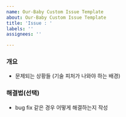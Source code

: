 ```yaml
---
name: Our-Baby Custom Issue Template
about: Our-Baby Custom Issue Template
title: 'Issue : '
labels: ''
assignees: ''

---
```


### 개요
- 문제되는 상황들 (기술 피처가 나와야 하는 배경)

### 해결법(선택)
- bug fix 같은 경우 어떻게 해결하는지 작성
